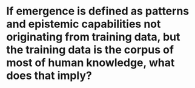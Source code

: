 # If emergence is defined as patterns and epistemic capabilities not originating from training data, but the training data is the corpus of most of human knowledge, what does that imply? 
